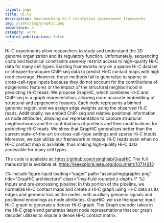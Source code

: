 ```yaml
---
layout: page
title: Hi-Cy
description: Benchmarking Hi-C resolution improvement frameworks
img: assets/img/graphic.png
importance: 3
category: work
related_publications: false
---
```


Hi-C experiments allow researchers to study and understand the 3D genome organization and its regulatory function. Unfortunately, sequencing costs and technical constraints severely restrict access to high-quality Hi-C data for many cell types. Existing frameworks rely on a sparse Hi-C dataset or cheaper-to-acquire ChIP-seq data to predict Hi-C contact maps with high read coverage. However, these methods fail to generalize to sparse or cross-cell-type inputs because they do not account for the contributions of epigenomic features or the impact of the structural neighborhood in predicting Hi-C reads. We propose GrapHiC, which combines Hi-C and ChIP-seq in a graph representation, allowing more accurate embedding of structural and epigenomic features. Each node represents a binned genomic region, and we assign edge weights using the observed Hi-C reads. Additionally, we embed ChIP-seq and relative positional information as node attributes, allowing our representation to capture structural neighborhoods and the contributions of proteins and their modifications for predicting Hi-C reads. We show that GrapHiC generalizes better than the current state-of-the-art on cross-cell-type settings and sparse Hi-C inputs. Moreover, we can utilize our framework to impute Hi-C reads even when no Hi-C contact map is available, thus making high-quality Hi-C data accessible for many cell types.

The code is available at: https://github.com/rsinghlab/GrapHiC
The full manuscript is available at: https://ieeexplore.ieee.org/document/10714913

<div class="row">
    <div class="col-sm mt-3 mt-md-0">
        {% include figure.liquid loading="eager" path="assets/img/graphic.png" title="GrapHiC architecture" class="img-fluid rounded z-depth-1" %}
    </div>
</div>
<div class="caption">
    Inputs and pre-processing pipeline:  In this portion of the pipeline, we normalize Hi-C contact maps and create a Hi-C graph using Hi-C data as its edges and genomic loci as the nodes, with auxiliary genomic signals and positional encodings as node attributes. GrapHiC: we use the sparse input Hi-C graph to generate a denser Hi-C graph. The Graph encoder takes in the Hi-C graph and generates latent node representations that our graph decoder utilizes to impute a dense Hi-C contact matrix.
</div>

